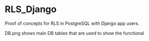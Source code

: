 # RLS_Django
Proof of concepts for RLS in PostgreSQL with Django app users.


DB.png shows main DB tables that are used to show the functional
